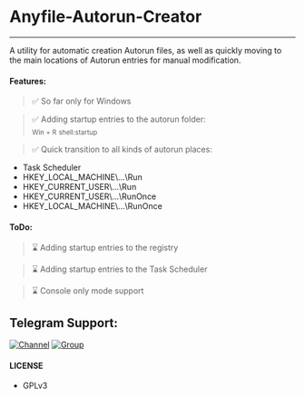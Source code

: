 # Anyfile-Autorun-Creator
---

A utility for automatic creation Autorun files, as well as quickly moving to the main locations of Autorun entries for manual modification.


#### Features:
> ✅ So far only for Windows

> ✅ Adding startup entries to the autorun folder:  
<sub>Win + R</sub> <sub>shell:startup</sub>

> ✅ Quick transition to all kinds of autorun places:
 - Task Scheduler
 - HKEY_LOCAL_MACHINE\\...\\Run
 - HKEY_CURRENT_USER\\...\\Run
 - HKEY_CURRENT_USER\\...\\RunOnce
 - HKEY_LOCAL_MACHINE\\...\\RunOnce

#### ToDo:
> ⌛ Adding startup entries to the registry

> ⌛ Adding startup entries to the Task Scheduler

> ⌛ Console only mode support 


## Telegram Support:

[![Channel](https://img.shields.io/badge/TG-Channel-30302f?style=flat&logo=telegram)](https://t.me/ZKSaji1)
[![Group](https://img.shields.io/badge/TG-Group-30302f?style=flat&logo=telegram)](https://t.me/ZKSajiconversation)

#### LICENSE
- GPLv3